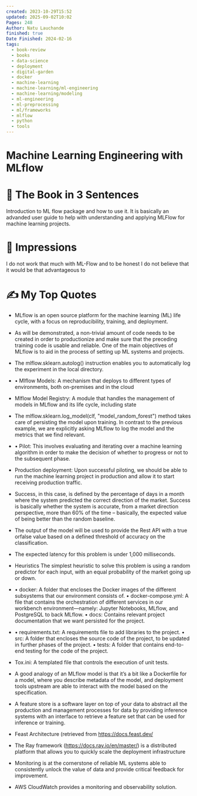 ```yaml
---
created: 2023-10-29T15:52
updated: 2025-09-02T10:02
Pages: 248
Author: Natu Lauchande
finished: true
Date Finished: 2024-02-16
tags:
  - book-review
  - books
  - data-science
  - deployment
  - digital-garden
  - docker
  - machine-learning
  - machine-learning/ml-engineering
  - machine-learning/modeling
  - ml-engineering
  - ml-preprocessing
  - ml/frameworks
  - mlflow
  - python
  - tools
---
```

#  Machine Learning Engineering with MLflow


# 🚀 The Book in 3 Sentences
Introduction to ML flow package and how to use it. It is basically an advanded user guide to help with understanding and applying MLFlow for machine learning projects.

# 🎨 Impressions

I do not work that much with ML-Flow and to be honest I do not believe that it would be that advantageous to 

# ✍️ My Top  Quotes
- MLflow is an open source platform for the machine learning (ML) life cycle, with a focus on reproducibility, training, and deployment.
 
- As will be demonstrated, a non-trivial amount of code needs to be created in order to productionize and make sure that the preceding training code is usable and reliable. One of the main objectives of MLflow is to aid in the process of setting up ML systems and projects.
 
- The mlflow.sklearn.autolog() instruction enables you to automatically log the experiment in the local directory.
 
- • Mlflow Models: A mechanism that deploys to different types of environments, both on-premises and in the cloud
 
- Mlflow Model Registry: A module that handles the management of models in MLflow and its life cycle, including state
 
- The mlflow.sklearn.log_model(clf, "model_random_forest") method takes care of persisting the model upon training. In contrast to the previous example, we are explicitly asking MLflow to log the model and the metrics that we find relevant.
 
- • Pilot: This involves evaluating and iterating over a machine learning algorithm in order to make the decision of whether to progress or not to the subsequent phase.
 
- Production deployment: Upon successful piloting, we should be able to run the machine learning project in production and allow it to start receiving production traffic.
 
- Success, in this case, is defined by the percentage of days in a month where the system predicted the correct direction of the market. Success is basically whether the system is accurate, from a market direction perspective, more than 60% of the time – basically, the expected value of being better than the random baseline.
 
- The output of the model will be used to provide the Rest API with a true orfalse value based on a defined threshold of accuracy on the classification.
 
- The expected latency for this problem is under 1,000 milliseconds.
 
- Heuristics The simplest heuristic to solve this problem is using a random predictor for each input, with an equal probability of the market going up or down.

- • docker: A folder that encloses the Docker images of the different subsystems that our environment consists of.  • docker-compose.yml: A file that contains the orchestration of different services in our workbench environment—namely: Jupyter Notebooks, MLflow, and PostgreSQL to back MLflow. • docs: Contains relevant project documentation that we want persisted for the project.
 
- • requirements.txt: A requirements file to add libraries to the project. • src: A folder that encloses the source code of the project, to be updated in further phases of the project.  • tests: A folder that contains end-to-end testing for the code of the project.
 
- Tox.ini: A templated file that controls the execution of unit tests.
 
- A good analogy of an MLflow model is that it’s a bit like a Dockerfile for a model, where you describe metadata of the model, and deployment tools upstream are able to interact with the model based on the specification.
 
- A feature store is a software layer on top of your data to abstract all the production and management processes for data by providing inference systems with an interface to retrieve a feature set that can be used for inference or training.
 
- Feast Architecture (retrieved from https://docs.feast.dev/
 
- The Ray framework (https://docs.ray.io/en/master/) is a distributed platform that allows you to quickly scale the deployment infrastructure
 
- Monitoring is at the cornerstone of reliable ML systems able to consistently unlock the value of data and provide critical feedback for improvement.
 
- AWS CloudWatch provides a monitoring and observability solution.
 

